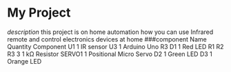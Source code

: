 # My Project
*description*
this project is on home automation how you can use Infrared remote and control electronics devices at home
###component
Name	Quantity	Component
U1	1	IR sensor
U3	1	Arduino Uno R3
D1	1	Red LED
R1
R2
R3	3	1 kΩ Resistor
SERVO1	1	Positional Micro Servo
D2	1	Green LED
D3	1	Orange LED
